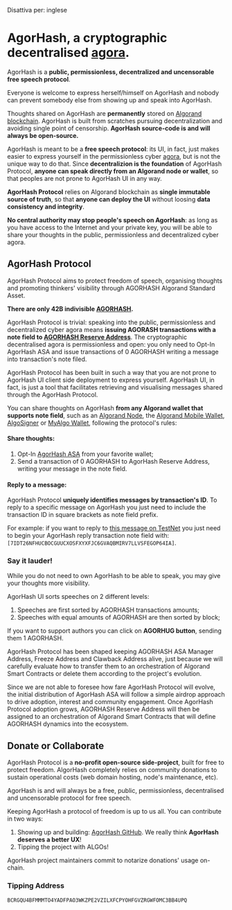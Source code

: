 Disattiva per: inglese
# AgorHash, a cryptographic decentralised [agora](https://en.wikipedia.org/wiki/Agora).

AgorHash is a **public, permissionless, decentralized and uncensorable free speech protocol**.

Everyone is welcome to express herself/himself on AgorHash and nobody can prevent somebody else from showing up and speak into AgorHash.

Thoughts shared on AgorHash are **permanently** stored on [Algorand blockchain](https://algorand.foundation/). AgorHash is built from scratches pursuing decentralization and avoiding single point of censorship. **AgorHash source-code is and will always be open-source.**

AgorHash is meant to be a **free speech protocol**: its UI, in fact, just makes easier to express yourself in the permissionless cyber [agora](https://en.wikipedia.org/wiki/Agora), but is not the unique way to do that. Since **decentralizion is the foundation** of AgorHash Protocol, **anyone can speak directly from an Algorand node or wallet**, so that peoples are not prone to AgorHash UI in any way.

**AgorHash Protocol** relies on Algorand blockchain as **single immutable source of truth**, so that **anyone can deploy the UI** without loosing **data consistency and integrity**.

**No central authority may stop people's speech on AgorHash**: as long as you have access to the Internet and your private key, you will be able to share your thoughts in the public, permissionless and decentralized cyber agora.

## AgorHash Protocol 

AgorHash Protocol aims to protect freedom of speech, organising thoughts and promoting thinkers' visibility through AGORHASH Algorand Standard Asset.

**There are only 42B indivisible [AGORHASH](https://algoexplorer.io/asset/196447496).**

AgorHash Protocol is trivial: speaking into the public, permissionless and decentralized cyber agora means **issuing AGORASH transactions with a note field to [AGORHASH Reserve Address](https://algoexplorer.io/address/BCRGQU4BFMMMTO4YADFPAO3WKZPE2VZILXFCPYOHFGVZRGWFOMC3BB4UPQ)**. The cryptographic decentralised agora is permissionless and open: you only need to Opt-In AgorHash ASA and issue transactions of 0 AGORHASH writing a message into transaction's note filed.

AgorHash Protocol has been built in such a way that you are not prone to AgorHash UI client side deployment to express yourself. AgorHash UI, in fact, is just a tool that facilitates retrieving and visualising messages shared through the AgorHash Protocol.

You can share thoughts on AgorHash **from any Algorand wallet that supports note field**, such as an [Algorand Node](https://developer.algorand.org/docs/run-a-node/setup/install/), the [Algorand Mobile Wallet](https://algorandwallet.com/), [AlgoSigner](https://www.purestake.com/technology/algosigner/) or [MyAlgo Wallet](https://wallet.myalgo.com/home), following the protocol's rules:

#### Share thoughts: 

1. Opt-In [AgorHash ASA](https://algoexplorer.io/asset/196447496) from your favorite wallet;
2. Send a transaction of 0 AGORHASH to AgorHash Reserve Address, writing your message in the note field.

#### Reply to a message:

AgorHash Protocol **uniquely identifies messages by transaction's ID**. To reply to a specific message on AgorHash you just need to include the transaction ID in square brackets as note field prefix.

For example: if you want to reply to [this message on TestNet](https://testnet.algoexplorer.io/tx/7IDT26NFHUCBOCGUUCXOSFXYXFJC6GVAQBMIRV7LLVSFEGOP64IA) you just need to begin your AgorHash reply transaction note field with: `[7IDT26NFHUCBOCGUUCXOSFXYXFJC6GVAQBMIRV7LLVSFEGOP64IA]`.

### Say it lauder!

While you do not need to own AgorHash to be able to speak, you may give your thoughts more visibility.

AgorHash UI sorts speeches on 2 different levels:

1. Speeches are first sorted by AGORHASH transactions amounts;
2. Speeches with equal amounts of AGORHASH are then sorted by block;

If you want to support authors you can click on **AGORHUG button**, sending them 1 AGORHASH.

AgorHash Protocol has been shaped keeping AGORHASH ASA Manager Address, Freeze Address and Clawback Address alive, just because we will carefully evaluate how to transfer them to an orchestration of Algorand Smart Contracts or delete them according to the project's evolution.

Since we are not able to foresee how fare AgorHash Protocol will evolve, the initial distribution of AgorHash ASA will follow a simple airdrop approach to drive adoption, interest and community engagement. Once AgorHash Protocol adoption grows, AGORHASH Reserve Address will then be assigned to an orchestration of Algorand Smart Contracts that will define AGORHASH dynamics into the ecosystem.

## Donate or Collaborate

AgorHash Protocol is a **no-profit open-source side-project**, built for free to protect freedom. AlgorHash completely relies on community donations to sustain operational costs (web domain hosting, node's maintenance, etc).

AgorHash is and will always be a free, public, permissionless, decentralised and uncensorable protocol for free speech.

Keeping AgorHash a protocol of freedom is up to us all. You can contribute in two ways:

1. Showing up and building: [AgorHash GitHub](https://github.com/bafio89/agorhash). We really think **AgorHash deserves a better UX**!
2. Tipping the project with ALGOs!

AgorHash project maintainers commit to notarize donations' usage on-chain.

### Tipping Address

`BCRGQU4BFMMMTO4YADFPAO3WKZPE2VZILXFCPYOHFGVZRGWFOMC3BB4UPQ`